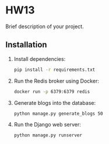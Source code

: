 # HW13

Brief description of your project.

## Installation

1. Install dependencies:

    ```bash
    pip install -r requirements.txt
    ```

2. Run the Redis broker using Docker:

    ```bash
    docker run -p 6379:6379 redis
    ```

3. Generate blogs into the database:

    ```bash
    python manage.py generate_blogs 50
    ```

4. Run the Django web server:

    ```bash
    python manage.py runserver
    ```

